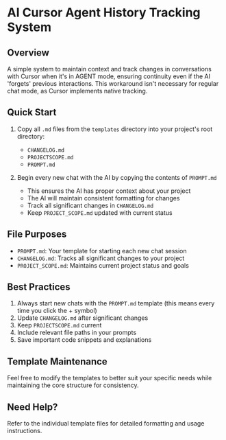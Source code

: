 # AI Cursor Agent History Tracking System

## Overview
A simple system to maintain context and track changes in conversations with Cursor when it's in AGENT mode, ensuring continuity even if the AI 'forgets' previous interactions. This workaround isn't necessary for regular chat mode, as Cursor implements native tracking.

## Quick Start
1. Copy all `.md` files from the `templates` directory into your project's root directory:
   - `CHANGELOG.md`
   - `PROJECTSCOPE.md`
   - `PROMPT.md`

2. Begin every new chat with the AI by copying the contents of `PROMPT.md`
   - This ensures the AI has proper context about your project
   - The AI will maintain consistent formatting for changes
   - Track all significant changes in `CHANGELOG.md`
   - Keep `PROJECT_SCOPE.md` updated with current status

## File Purposes
- `PROMPT.md`: Your template for starting each new chat session
- `CHANGELOG.md`: Tracks all significant changes to your project
- `PROJECT_SCOPE.md`: Maintains current project status and goals

## Best Practices
1. Always start new chats with the `PROMPT.md` template (this means every time you click the + symbol)
2. Update `CHANGELOG.md` after significant changes
3. Keep `PROJECTSCOPE.md` current
4. Include relevant file paths in your prompts
5. Save important code snippets and explanations

## Template Maintenance
Feel free to modify the templates to better suit your specific needs while maintaining the core structure for consistency.

## Need Help?
Refer to the individual template files for detailed formatting and usage instructions.
